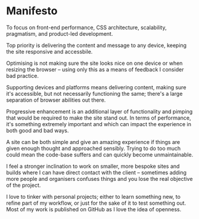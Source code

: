 # Manifesto

To focus on front-end performance, CSS architecture, scalability, pragmatism, and product-led development.

Top priority is delivering the content and message to any device, keeping the site responsive and accessbile.

Optimising is not making sure the site looks nice on one device or when resizing the browser – using only this as a means of feedback I consider bad practice.

Supporting devices and platforms means delivering content, making sure it's accessible, but not necessarily functioning the same; there's a large separation of browser abilities out there.

Progressive enhancement is an additional layer of functionality and pimping that would be required to make the site stand out. In terms of performance, it's something extremely important and which can impact the experience in both good and bad ways.

A site can be both simple and give an amazing experience if things are given enough thought and approached sensibly. Trying to do too much could mean the code-base suffers and can quickly become unmaintainable.

I feel a stronger inclination to work on smaller, more bespoke sites and builds where I can have direct contact with the client – sometimes adding more people and organisers confuses things and you lose the real objective of the project.

I love to tinker with personal projects; either to learn something new, to refine part of my workflow, or just for the sake of it to test something out. Most of my work is published on GitHub as I love the idea of openness.
